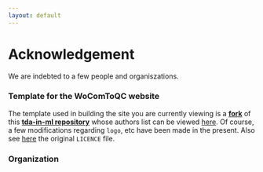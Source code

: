 ```yaml
---
layout: default
---
```




# Acknowledgement


We are indebted to a few people and organiszations.


### Template for the WoComToQC website
The template used in building the site you are currently viewing is a [**fork**](https://github.com/tda-in-ml/tda-in-ml.github.io/fork) of this
[**tda-in-ml repository**](https://github.com/tda-in-ml/tda-in-ml.github.io) whose authors list can be viewed
[here](https://github.com/tda-in-ml/tda-in-ml.github.io/blob/master/AUTHORS). Of course, a few modifications regarding `logo`, etc have been made in the present.
Also see [here](https://github.com/tda-in-ml/tda-in-ml.github.io/blob/master/LICENSE) the original `LICENCE` file.




### Organization
